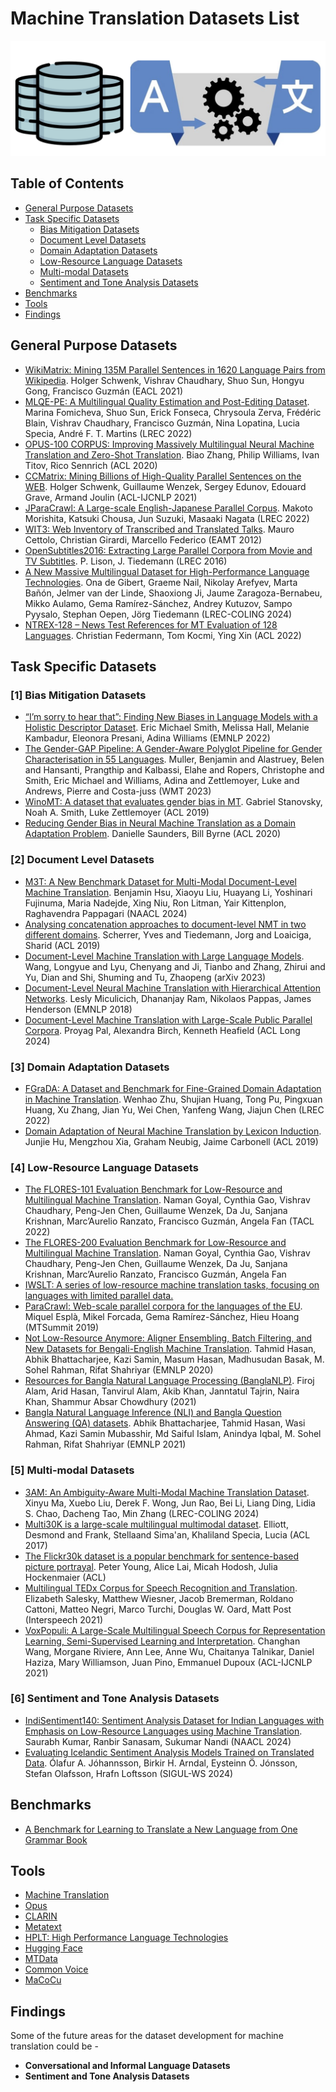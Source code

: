 # Machine Translation Datasets List

![Machine Translation Dataset](assets/mt_figure.png)

<h2>Table of Contents</h2>

* [General Purpose Datasets](#general_dataset)
* [Task Specific Datasets](#task_specific_dataset)
  * [Bias Mitigation Datasets](#bias_mitigation_dataset)
  * [Document Level Datasets](#document_level_dataset)
  * [Domain Adaptation Datasets](#domain_adaptation_dataset)
  * [Low-Resource Language Datasets](#low_resources_dataset)
  * [Multi-modal Datasets](#multi_modal_dataset)
  * [Sentiment and Tone Analysis Datasets](#sentiment_and_tone_analysis_dataset)
* [Benchmarks](#benchmark)
* [Tools](#tools)
* [Findings](#findings)

<h2 id="general_dataset">General Purpose Datasets</h2> 

* [WikiMatrix: Mining 135M Parallel Sentences in 1620 Language Pairs from Wikipedia](https://arxiv.org/pdf/1907.05791). Holger Schwenk, Vishrav Chaudhary, Shuo Sun, Hongyu Gong, Francisco Guzmán (EACL 2021)
* [MLQE-PE: A Multilingual Quality Estimation and Post-Editing Dataset](https://aclanthology.org/2022.lrec-1.530/). Marina Fomicheva, Shuo Sun, Erick Fonseca, Chrysoula Zerva, Frédéric Blain, Vishrav Chaudhary, Francisco Guzmán, Nina Lopatina, Lucia Specia, André F. T. Martins (LREC 2022)
* [OPUS-100 CORPUS: Improving Massively Multilingual Neural Machine Translation and Zero-Shot Translation](https://github.com/EdinburghNLP/opus-100-corpus). Biao Zhang, Philip Williams, Ivan Titov, Rico Sennrich (ACL 2020)
* [CCMatrix: Mining Billions of High-Quality Parallel Sentences on the WEB](https://github.com/facebookresearch/LASER/tree/main/tasks/CCMatrix). Holger Schwenk, Guillaume Wenzek, Sergey Edunov, Edouard Grave, Armand Joulin (ACL-IJCNLP 2021)
* [JParaCrawl: A Large-scale English-Japanese Parallel Corpus](https://www.kecl.ntt.co.jp/icl/lirg/jparacrawl/). Makoto Morishita, Katsuki Chousa, Jun Suzuki, Masaaki Nagata (LREC 2022)
* [WIT3: Web Inventory of Transcribed and Translated Talks](https://wit3.fbk.eu/). Mauro Cettolo, Christian Girardi, Marcello Federico (EAMT 2012)
* [OpenSubtitles2016: Extracting Large Parallel Corpora from Movie and TV Subtitles](https://github.com/MiniXC/opensubtitles-dataloader?tab=readme-ov-file). P. Lison, J. Tiedemann (LREC 2016)
* [A New Massive Multilingual Dataset for High-Performance Language Technologies](https://github.com/hplt-project). Ona de Gibert, Graeme Nail, Nikolay Arefyev, Marta Bañón, Jelmer van der Linde, Shaoxiong Ji, Jaume Zaragoza-Bernabeu, Mikko Aulamo, Gema Ramírez-Sánchez, Andrey Kutuzov, Sampo Pyysalo, Stephan Oepen, Jörg Tiedemann (LREC-COLING 2024)
* [NTREX-128 – News Test References for MT Evaluation of 128 Languages](https://github.com/MicrosoftTranslator/NTREX). Christian Federmann, Tom Kocmi, Ying Xin (ACL 2022)


<h2 id="task_specific_dataset">Task Specific Datasets</h2> 
<h3 id="bias_mitigation_dataset"> [1] Bias Mitigation Datasets </h3>

* [“I’m sorry to hear that”: Finding New Biases in Language Models with a Holistic Descriptor Dataset](https://arxiv.org/abs/2205.09209). Eric Michael Smith, Melissa Hall, Melanie Kambadur, Eleonora Presani, Adina Williams (EMNLP 2022)
* [The Gender-GAP Pipeline: A Gender-Aware Polyglot Pipeline for Gender Characterisation in 55 Languages](https://github.com/facebookresearch/ResponsibleNLP/tree/main/gender_gap_pipeline). Muller, Benjamin and Alastruey, Belen and Hansanti, Prangthip and Kalbassi, Elahe and Ropers, Christophe and Smith, Eric Michael and Williams, Adina and Zettlemoyer, Luke and Andrews, Pierre and Costa-juss (WMT 2023)
* [WinoMT: A dataset that evaluates gender bias in MT](https://github.com/gabrielStanovsky/mt_gender). Gabriel Stanovsky, Noah A. Smith, Luke Zettlemoyer (ACL 2019)
* [Reducing Gender Bias in Neural Machine Translation as a Domain Adaptation Problem](https://github.com/DCSaunders/gender-debias). Danielle Saunders, Bill Byrne (ACL 2020)

<h3 id="document_level_dataset"> [2] Document Level Datasets </h3>

* [M3T: A New Benchmark Dataset for Multi-Modal Document-Level Machine Translation](https://github.com/amazon-science/m3t-multi-modal-translation-bench). Benjamin Hsu, Xiaoyu Liu, Huayang Li, Yoshinari Fujinuma, Maria Nadejde, Xing Niu, Ron Litman, Yair Kittenplon, Raghavendra Pappagari (NAACL 2024)
* [Analysing concatenation approaches to document-level NMT in two different domains](https://github.com/Helsinki-NLP/doclevel-MT-benchmark?tab=readme-ov-file). Scherrer, Yves and Tiedemann, Jorg and Loaiciga, Sharid (ACL 2019)
* [Document-Level Machine Translation with Large Language Models](https://github.com/longyuewangdcu/Document-MT-LLM). Wang, Longyue and Lyu, Chenyang and Ji, Tianbo and Zhang, Zhirui and Yu, Dian and Shi, Shuming and Tu, Zhaopeng (arXiv 2023)
* [Document-Level Neural Machine Translation with Hierarchical Attention Networks](https://github.com/idiap/HAN_NMT?tab=readme-ov-file). Lesly Miculicich, Dhananjay Ram, Nikolaos Pappas, James Henderson (EMNLP 2018)
* [Document-Level Machine Translation with Large-Scale Public Parallel Corpora](https://github.com/Proyag/ParaCrawl-Context). Proyag Pal, Alexandra Birch, Kenneth Heafield (ACL Long 2024)

<h3 id="domain_adaptation_dataset"> [3] Domain Adaptation Datasets </h3>

* [FGraDA: A Dataset and Benchmark for Fine-Grained Domain Adaptation in Machine Translation](https://github.com/NJUNLP/FGraDA?tab=readme-ov-file). Wenhao Zhu, Shujian Huang, Tong Pu, Pingxuan Huang, Xu Zhang, Jian Yu, Wei Chen, Yanfeng Wang, Jiajun Chen (LREC 2022)
* [Domain Adaptation of Neural Machine Translation by Lexicon Induction](https://github.com/JunjieHu/dali?tab=readme-ov-file). Junjie Hu, Mengzhou Xia, Graham Neubig, Jaime Carbonell (ACL 2019)

<h3 id="low_resources_dataset"> [4] Low-Resource Language Datasets </h3>

* [The FLORES-101 Evaluation Benchmark for Low-Resource and Multilingual Machine Translation](https://aclanthology.org/2022.tacl-1.30/). Naman Goyal, Cynthia Gao, Vishrav Chaudhary, Peng-Jen Chen, Guillaume Wenzek, Da Ju, Sanjana Krishnan, Marc’Aurelio Ranzato, Francisco Guzmán, Angela Fan (TACL 2022)
* [The FLORES-200 Evaluation Benchmark for Low-Resource and Multilingual Machine Translation](https://github.com/facebookresearch/flores/blob/main/flores200/README.md). Naman Goyal, Cynthia Gao, Vishrav Chaudhary, Peng-Jen Chen, Guillaume Wenzek, Da Ju, Sanjana Krishnan, Marc’Aurelio Ranzato, Francisco Guzmán, Angela Fan
* [IWSLT: A series of low-resource machine translation tasks, focusing on languages with limited parallel data.](https://iwslt.org/2021/low-resource)
* [ParaCrawl: Web-scale parallel corpora for the languages of the EU](https://paracrawl.eu/). Miquel Esplà, Mikel Forcada, Gema Ramírez-Sánchez, Hieu Hoang (MTSummit 2019)
* [Not Low-Resource Anymore: Aligner Ensembling, Batch Filtering, and New Datasets for Bengali-English Machine Translation](https://huggingface.co/datasets/csebuetnlp/BanglaNMT). Tahmid Hasan, Abhik Bhattacharjee, Kazi Samin, Masum Hasan, Madhusudan Basak, M. Sohel Rahman, Rifat Shahriyar (EMNLP 2020)
* [Resources for Bangla Natural Language Processing (BanglaNLP)](https://github.com/banglanlp/bnlp-resources?tab=readme-ov-file). Firoj Alam, Arid Hasan, Tanvirul Alam, Akib Khan, Janntatul Tajrin, Naira Khan, Shammur Absar Chowdhury (2021)
* [Bangla Natural Language Inference (NLI) and Bangla Question Answering (QA) datasets](https://github.com/csebuetnlp/banglabert). Abhik Bhattacharjee, Tahmid Hasan, Wasi Ahmad, Kazi Samin Mubasshir, Md Saiful Islam, Anindya Iqbal, M. Sohel Rahman, Rifat Shahriyar (EMNLP 2021)
 
<h3 id="multi_modal_dataset"> [5] Multi-modal Datasets </h3>

* [3AM: An Ambiguity-Aware Multi-Modal Machine Translation Dataset](https://aclanthology.org/2024.lrec-main.1/). Xinyu Ma, Xuebo Liu, Derek F. Wong, Jun Rao, Bei Li, Liang Ding, Lidia S. Chao, Dacheng Tao, Min Zhang (LREC-COLING 2024)
* [Multi30K is a large-scale multilingual multimodal dataset](https://github.com/multi30k/dataset?tab=readme-ov-file). Elliott, Desmond	and Frank, Stellaand Sima'an, Khaliland Specia, Lucia (ACL 2017)
* [The Flickr30k dataset is a popular benchmark for sentence-based picture portrayal](https://www.kaggle.com/datasets/eeshawn/flickr30k). Peter Young, Alice Lai, Micah Hodosh, Julia Hockenmaier (ACL)
* [Multilingual TEDx Corpus for Speech Recognition and Translation](https://www.openslr.org/100/). Elizabeth Salesky, Matthew Wiesner, Jacob Bremerman, Roldano Cattoni, Matteo Negri, Marco Turchi, Douglas W. Oard, Matt Post (Interspeech 2021)
* [VoxPopuli: A Large-Scale Multilingual Speech Corpus for Representation Learning, Semi-Supervised Learning and Interpretation](https://github.com/facebookresearch/voxpopuli). Changhan Wang, Morgane Riviere, Ann Lee, Anne Wu, Chaitanya Talnikar, Daniel Haziza, Mary Williamson, Juan Pino, Emmanuel Dupoux (ACL-IJCNLP 2021)

<h3 id="sentiment_and_tone_analysis_dataset"> [6] Sentiment and Tone Analysis Datasets </h3>

* [IndiSentiment140: Sentiment Analysis Dataset for Indian Languages with Emphasis on Low-Resource Languages using Machine Translation](https://www.iitg.ac.in/cseweb/osint/resourcess.php). Saurabh Kumar, Ranbir Sanasam, Sukumar Nandi (NAACL 2024)
* [Evaluating Icelandic Sentiment Analysis Models Trained on Translated Data](https://github.com/cadia-lvl/sentiment-analysis). Ólafur A. Jóhannsson, Birkir H. Arndal, Eysteinn Ö. Jónsson, Stefan Olafsson, Hrafn Loftsson (SIGUL-WS 2024)

<h2 id="benchmark">Benchmarks</h2>

* [A Benchmark for Learning to Translate a New Language from One Grammar Book](https://lukemelas.github.io/mtob/)

<h2 id="tools">Tools</h2> 

* [Machine Translation](https://machinetranslate.org/parallel-data)
* [Opus](https://opus.nlpl.eu/)
* [CLARIN](https://www.clarin.eu/resource-families/parallel-corpora)
* [Metatext](https://metatext.io/datasets-list/translation-task)
* [HPLT: High Performance Language Technologies](https://hplt-project.org/)
* [Hugging Face](https://huggingface.co/datasets?task_categories=task_categories:translation)
* [MTData](https://github.com/thammegowda/mtdata)
* [Common Voice](https://commonvoice.mozilla.org/en/datasets)
* [MaCoCu](https://macocu.eu/)

<h2 id="findings">Findings</h2>

Some of the future areas for the dataset development for machine translation could be - 
- **Conversational and Informal Language Datasets**
- **Sentiment and Tone Analysis Datasets**
